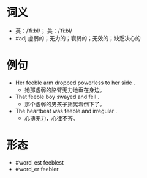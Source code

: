 # 词义
- 英：/ˈfiːbl/； 美：/ˈfiːbl/
- #adj 虚弱的；无力的；衰弱的；无效的；缺乏决心的
# 例句
- Her feeble arm dropped powerless to her side .
	- 她那虚弱的胳臂无力地垂在身边。
- That feeble boy swayed and fell .
	- 那个虚弱的男孩子摇晃着倒下了。
- The heartbeat was feeble and irregular .
	- 心搏无力，心律不齐。
# 形态
- #word_est feeblest
- #word_er feebler
